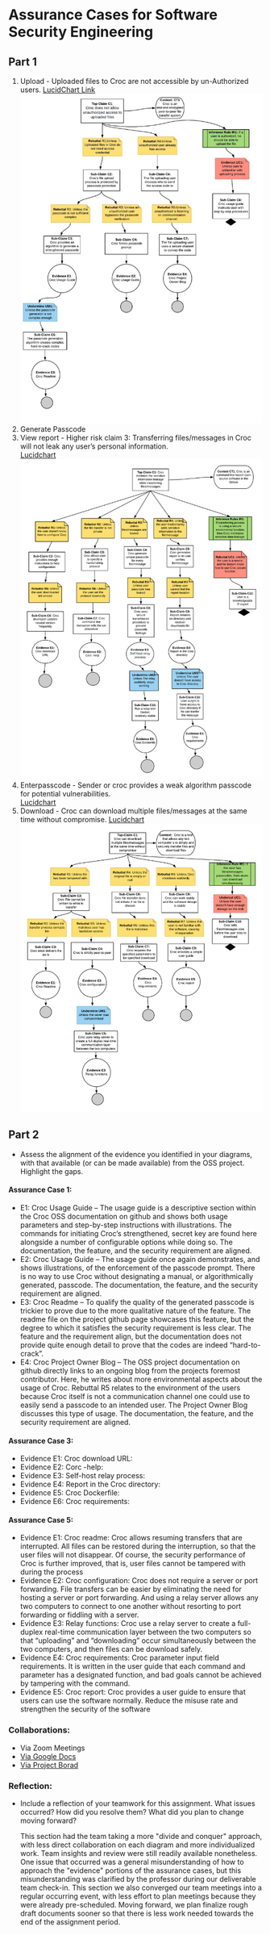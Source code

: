 # Assurance Cases for Software Security Engineering



## Part 1
   1. Upload - Uploaded files to Croc are not accessible by un-Authorized users.
      [LucidChart Link](https://app.lucidchart.com/invitations/accept/7079316e-3b01-42e8-bbcb-bd587a221f16)
      ![](/image/AssuranceCase1F.jpeg)
   2. Generate Passcode  
   3. View report - Higher risk claim 3: Transferring files/messages in Croc will not leak any user’s personal information.  
      [Lucidchart](https://app.lucidchart.com/documents/edit/b5b8e48e-4509-4c06-af8e-b96f973c6692/0_0#?folder_id=home&browser=icon)
      ![](/image/AssuranceCase3-4.png)
   4. Enterpasscode - Sender or croc provides a weak algorithm passcode for potential vulnerabilities.  
      [Lucidchart](https://app.lucidchart.com/invitations/accept/3f2f4c62-431d-4c30-9084-83a1b404ebd7)
  5. Download - Croc can download multiple files/messages at the same time without compromise.
      [Lucidchart]( https://app.lucidchart.com/invitations/accept/6bb8951f-1d10-47c0-84ec-3351def6c628 )
      ![](/image/AssuranceCase5F.png)
  



## Part 2
 * Assess the alignment of the evidence you identified in your diagrams, with that available (or can be made available) from the OSS project. Highlight the gaps.

 
 
 
#### Assurance Case 1:
* E1: Croc Usage Guide – The usage guide is a descriptive section within the Croc OSS documentation on github and shows both usage parameters and step-by-step instructions with illustrations.  The commands for initiating Croc’s strengthened, secret key are found here alongside a number of configurable options while doing so.  The documentation, the feature, and the security requirement are aligned.  
* E2: Croc Usage Guide – The usage guide once again demonstrates, and shows illustrations, of the enforcement of the passcode prompt.  There is no way to use Croc without designating a manual, or algorithmically generated, passcode. The documentation, the feature, and the security requirement are aligned.  
* E3: Croc Readme – To qualify the quality of the generated passcode is trickier to prove due to the more qualitative nature of the feature.  The readme file on the project github page showcases this feature, but the degree to which it satisfies the security requirement is less clear.  The feature and the requirement align, but the documentation does not provide quite enough detail to prove that the codes are indeed “hard-to-crack”.
* E4: Croc Project Owner Blog – The OSS project documentation on github directly links to an ongoing blog from the projects foremost contributor.  Here, he writes about more environmental aspects about the usage of Croc.  Rebuttal R5 relates to the environment of the users because Croc itself is not a communication channel one could use to easily send a passcode to an intended user.  The Project Owner Blog discusses this type of usage. The documentation, the feature, and the security requirement are aligned.

#### Assurance Case 3:
* Evidence E1: Croc download URL:
* Evidence E2: Corc -help:
* Evidence E3: Self-host relay process:
* Evidence E4: Report in the Croc directory: 
* Evidence E5: Croc Dockerfile:
* Evidence E6: Croc requirements:
 
#### Assurance Case 5:
* Evidence E1: Croc readme: Croc allows resuming transfers that are interrupted. All files can be restored during the interruption, so that the user files will not disappear. Of course, the security performance of Croc is further improved, that is, user files cannot be tampered with during the process
* Evidence E2: Croc configuration: Croc does not require a server or port forwarding. File transfers can be easier by eliminating the need for hosting a server or port forwarding. And using a relay server allows any two computers to connect to one another without resorting to port forwarding or fiddling with a server.  
* Evidence E3: Relay functions: Croc use a relay server to create a full-duplex real-time communication layer between the two computers so that “uploading” and “downloading” occur simultaneously between the two computers, and then files can be download safely.
* Evidence E4: Croc requirements:  Croc parameter input field requirements. It is written in the user guide that each command and parameter has a designated function, and bad goals cannot be achieved by tampering with the command.
* Evidence E5: Croc report: Croc provides a user guide to ensure that users can use the software normally. Reduce the misuse rate and strengthen the security of the software

 

### Collaborations:  
* Via Zoom Meetings
* [Via Google Docs](https://docs.google.com/document/d/1Vv0kSrD5M8hSyjTQmaJnvpghe5GGj-RwnCdF9dxKRZU/edit?usp=sharing)
* [Via Project Borad](https://github.com/ZexiXin/CYBR8420/projects/1)



### Reflection:
* Include a reflection of your teamwork for this assignment. What issues occurred? How did you resolve them? What did you plan to change moving forward? 

   This section had the team taking a more "divide and conquer" approach, with less direct collaboration on each diagram and more individualized work.  Team insights and review were still readily available nonetheless.  One issue that occurred was a general misunderstanding of how to approach the "evidence" portions of the assurance cases, but this misunderstanding was clarified by the professor during our deliverable team check-in.   This section we also converged our team meetings into a regular occurring event, with less effort to plan meetings because they were already pre-scheduled.  Moving forward, we plan finalize rough draft documents sooner so that there is less work needed towards the end of the assignment period.

